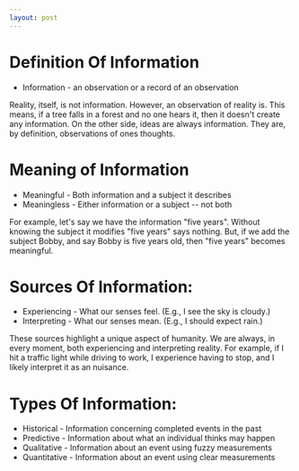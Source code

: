 ```yaml
---
layout: post
---
```


# Definition Of Information #
+ Information - an observation or a record of an observation

Reality, itself, is not information. However, an observation of reality is. This means, if a tree falls in a forest and no one hears it, then it doesn't create any information. On the other side, ideas are always information. They are, by definition, observations of ones thoughts.

# Meaning of Information #
 + Meaningful - Both information and a subject it describes
 + Meaningless - Either information or a subject -- not both

For example, let's say we have the information "five years". Without knowing the subject it modifies "five years" says nothing. But, if we add the subject Bobby, and say Bobby is five years old, then "five years" becomes meaningful.

# Sources Of Information: #
 + Experiencing - What our senses feel. (E.g., I see the sky is cloudy.)
 + Interpreting - What our senses mean. (E.g., I should expect rain.)

These sources highlight a unique aspect of humanity. We are always, in every moment, both experiencing and interpreting reality. For example, if I hit a traffic light while driving to work, I experience having to stop, and I likely interpret it as an nuisance.

# Types Of Information: #
 + Historical   - Information concerning completed events in the past
 + Predictive   - Information about what an individual thinks may happen
 + Qualitative  - Information about an event using fuzzy measurements
 + Quantitative - Information about an event using clear measurements

